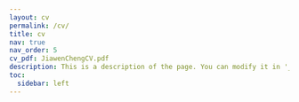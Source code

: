 ```yaml
---
layout: cv
permalink: /cv/
title: cv
nav: true
nav_order: 5
cv_pdf: JiawenChengCV.pdf
description: This is a description of the page. You can modify it in '_pages/cv.md'. You can also change or remove the top pdf download button.
toc:
  sidebar: left
---
```

